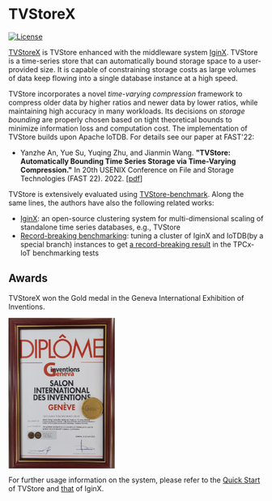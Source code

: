 # TVStoreX
[![License](https://img.shields.io/badge/license-Apache%202-4EB1BA.svg)](https://www.apache.org/licenses/LICENSE-2.0.html)

[TVStoreX](https://github.com/IGinX-THU/TVStoreX) is TVStore enhanced with the middleware system [IginX](https://github.com/thulab/IginX). TVStore is a time-series store that can automatically bound storage space to a user-provided size. It is capable of constraining storage costs as large volumes of data keep flowing into a single database instance at a high speed.

TVStore incorporates a novel *time-varying compression* framework to compress older data by higher ratios and newer data by lower ratios, while maintaining high accuracy in many workloads. Its decisions on *storage bounding* are properly chosen based on tight theoretical bounds to minimize information loss and computation cost. The implementation of TVStore builds upon Apache IoTDB. For details see our paper at FAST'22:
* Yanzhe An, Yue Su, Yuqing Zhu, and Jianmin Wang. **"TVStore: Automatically Bounding Time Series Storage via Time-Varying Compression."** In 20th USENIX Conference on File and Storage Technologies (FAST 22). 2022. [[pdf](https://www.usenix.org/conference/fast22/technical-sessions)]  

TVStore is extensively evaluated using [TVStore-benchmark](https://github.com/thulab/TVStore-benchmark). Along the same lines, the authors have also the following related works:
* [IginX](https://github.com/thulab/IginX): an open-source clustering system for multi-dimensional scaling of standalone time series databases, e.g., TVStore
* [Record-breaking benchmarking](https://link.springer.com/chapter/10.1007/978-3-030-94437-7_2): tuning a cluster of IginX and IoTDB(by a special branch) instances to get [a record-breaking result](https://arxiv.org/abs/2107.09351) in the TPCx-IoT benchmarking tests

## Awards

TVStoreX won the Gold medal in the Geneva International Exhibition of Inventions.

<img src="https://github.com/IGinX-THU/TVStoreX/blob/main/docs/award.jpg" width = "210" height = "297" alt="the Gold Medal for TVStoreX" align=center />

For further usage information on the system, please refer to the [Quick Start](https://github.com/IGinX-THU/TVStoreX/blob/main/docs/quickStart.md) of TVStore and [that](https://github.com/thulab/IginX) of IginX.
